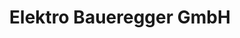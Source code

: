 ---
title: "Elektro Baueregger GmbH"
url: /bad-reichenhall/elektro-baueregger-gmbh/
shop: Allgemein
---